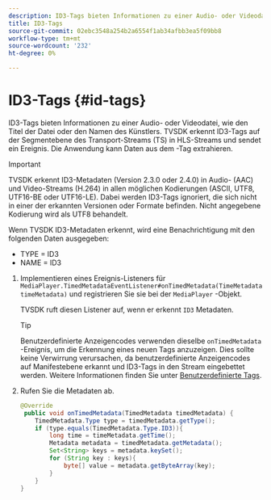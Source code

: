 ```yaml
---
description: ID3-Tags bieten Informationen zu einer Audio- oder Videodatei, wie den Titel der Datei oder den Namen des Künstlers. TVSDK erkennt ID3-Tags auf der Segmentebene des Transport-Streams (TS) in HLS-Streams und sendet ein Ereignis. Die Anwendung kann Daten aus dem -Tag extrahieren.
title: ID3-Tags
source-git-commit: 02ebc3548a254b2a6554f1ab34afbb3ea5f09bb8
workflow-type: tm+mt
source-wordcount: '232'
ht-degree: 0%

---
```


# ID3-Tags {#id-tags}

ID3-Tags bieten Informationen zu einer Audio- oder Videodatei, wie den Titel der Datei oder den Namen des Künstlers. TVSDK erkennt ID3-Tags auf der Segmentebene des Transport-Streams (TS) in HLS-Streams und sendet ein Ereignis. Die Anwendung kann Daten aus dem -Tag extrahieren.

>[!IMPORTANT]
>
>TVSDK erkennt ID3-Metadaten (Version 2.3.0 oder 2.4.0) in Audio- (AAC) und Video-Streams (H.264) in allen möglichen Kodierungen (ASCII, UTF8, UTF16-BE oder UTF16-LE). Dabei werden ID3-Tags ignoriert, die sich nicht in einer der erkannten Versionen oder Formate befinden. Nicht angegebene Kodierung wird als UTF8 behandelt.

Wenn TVSDK ID3-Metadaten erkennt, wird eine Benachrichtigung mit den folgenden Daten ausgegeben:

* TYPE = ID3
* NAME = ID3

1. Implementieren eines Ereignis-Listeners für `MediaPlayer.TimedMetadataEventListener#onTimedMetadata(TimeMetadata timeMetadata)` und registrieren Sie sie bei der `MediaPlayer` -Objekt.

   TVSDK ruft diesen Listener auf, wenn er erkennt `ID3` Metadaten.

   >[!TIP]
   >
   >Benutzerdefinierte Anzeigencodes verwenden dieselbe `onTimedMetadata` -Ereignis, um die Erkennung eines neuen Tags anzuzeigen. Dies sollte keine Verwirrung verursachen, da benutzerdefinierte Anzeigencodes auf Manifestebene erkannt und ID3-Tags in den Stream eingebettet werden. Weitere Informationen finden Sie unter [Benutzerdefinierte Tags](../../tvsdk-2.7-for-android/ad-insertion/custom-tags-configure/c-psdk-android-2.7-custom-tags-configure.md).


1. Rufen Sie die Metadaten ab.

   ```java
   @Override 
    public void onTimedMetadata(TimedMetadata timedMetadata) { 
       TimedMetadata.Type type = timedMetadata.getType(); 
       if (type.equals(TimedMetadata.Type.ID3)){ 
           long time = timeMetadata.getTime(); 
           Metadata metadata = timedMetadata.getMetadata(); 
           Set<String> keys = metadata.keySet(); 
           for (String key : keys){ 
               byte[] value = metadata.getByteArray(key); 
           } 
       } 
   }
   ```
